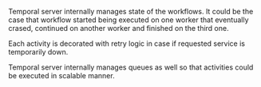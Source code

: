 Temporal server internally manages state of the workflows.
It could be the case that workflow started being executed on one worker that eventually crased, continued on another worker and finished on the third one.

Each activity is decorated with retry logic in case if requested service is temporarily down.

Temporal server internally manages queues as well so that activities could be executed in scalable manner.

